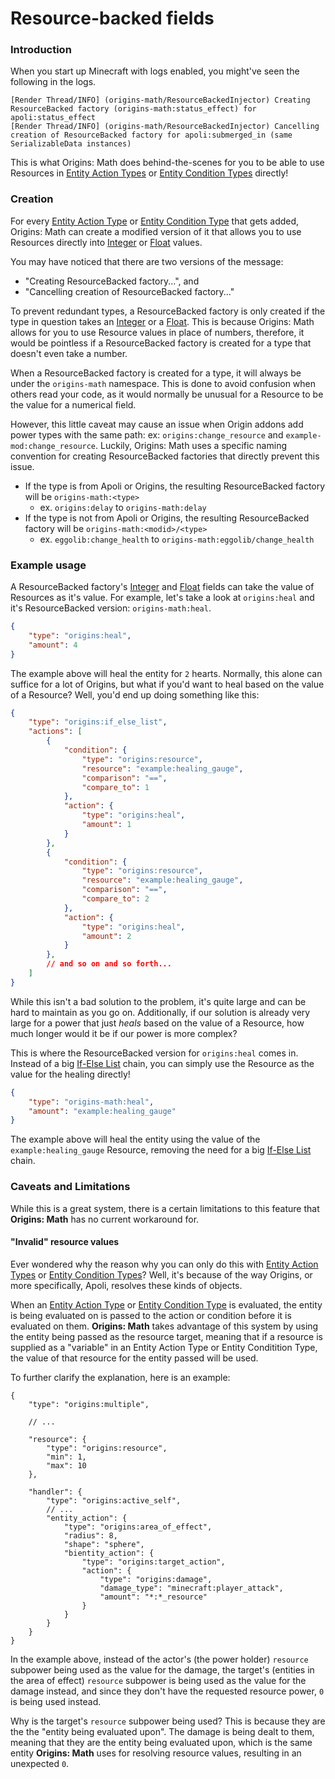 # Resource-backed fields

### Introduction

When you start up Minecraft with logs enabled, you might've seen the following in the logs.

```
[Render Thread/INFO] (origins-math/ResourceBackedInjector) Creating ResourceBacked factory (origins-math:status_effect) for apoli:status_effect
[Render Thread/INFO] (origins-math/ResourceBackedInjector) Cancelling creation of ResourceBacked factory for apoli:submerged_in (same SerializableData instances)
```

This is what Origins: Math does behind-the-scenes for you to be able to use Resources in [Entity Action Types](../types/entity_action_types.md) or [Entity Condition Types](../types/entity_condition_types.md) directly!

### Creation

For every [Entity Action Type](../types/entity_action_types.md) or [Entity Condition Type](../types/entity_condition_types.md) that gets added, Origins: Math can create a modified version of it that allows you to use Resources directly into [Integer](https://origins.readthedocs.io/en/latest/types/data_types/integer/) or [Float](https://origins.readthedocs.io/en/latest/types/data_types/float/) values. 

You may have noticed that there are two versions of the message:

- "Creating ResourceBacked factory...", and  
- "Cancelling creation of ResourceBacked factory..."

To prevent redundant types, a ResourceBacked factory is only created if the type in question takes an [Integer](https://origins.readthedocs.io/en/latest/types/data_types/integer/) or a [Float](https://origins.readthedocs.io/en/latest/types/data_types/float/). This is because Origins: Math allows for you to use Resource values in place of numbers, therefore, it would be pointless if a ResourceBacked factory is created for a type that doesn't even take a number.

When a ResourceBacked factory is created for a type, it will always be under the `origins-math` namespace. This is done to avoid confusion when others read your code, as it would normally be unusual for a Resource to be the value for a numerical field.

However, this little caveat may cause an issue when Origin addons add power types with the same path: ex: `origins:change_resource` and `example-mod:change_resource`. Luckily, Origins: Math uses a specific naming convention for creating ResourceBacked factories that directly prevent this issue.

- If the type is from Apoli or Origins, the resulting ResourceBacked factory will be `origins-math:<type>`
	- ex. `origins:delay` to `origins-math:delay`
- If the type is not from Apoli or Origins, the resulting ResourceBacked factory will be `origins-math:<modid>/<type>`
	- ex. `eggolib:change_health` to `origins-math:eggolib/change_health`

### Example usage

A ResourceBacked factory's [Integer](https://origins.readthedocs.io/en/latest/types/data_types/integer/) and [Float](https://origins.readthedocs.io/en/latest/types/data_types/float/) fields can take the value of Resources as it's value. For example, let's take a look at `origins:heal` and it's ResourceBacked version: `origins-math:heal`.

```json
{
	"type": "origins:heal",
	"amount": 4
}
```

The example above will heal the entity for `2` hearts. Normally, this alone can suffice for a lot of Origins, but what if you'd want to heal based on the value of a Resource? Well, you'd end up doing something like this:

```json
{
	"type": "origins:if_else_list",
	"actions": [
		{
			"condition": {
				"type": "origins:resource",
				"resource": "example:healing_gauge",
				"comparison": "==",
				"compare_to": 1
			},
			"action": {
				"type": "origins:heal",
				"amount": 1
			}
		},
		{
			"condition": {
				"type": "origins:resource",
				"resource": "example:healing_gauge",
				"comparison": "==",
				"compare_to": 2
			},
			"action": {
				"type": "origins:heal",
				"amount": 2
			}
		},
		// and so on and so forth...
	]
}
```

While this isn't a bad solution to the problem, it's quite large and can be hard to maintain as you go on. Additionally, if our solution is already very large for a power that just *heals* based on the value of a Resource, how much longer would it be if our power is more complex?

This is where the ResourceBacked version for `origins:heal` comes in. Instead of a big [If-Else List](https://origins.readthedocs.io/en/latest/types/meta_action_types/if_else_list/) chain, you can simply use the Resource as the value for the healing directly!

```json
{
	"type": "origins-math:heal",
	"amount": "example:healing_gauge"
}
```

The example above will heal the entity using the value of the `example:healing_gauge` Resource, removing the need for a big [If-Else List](https://origins.readthedocs.io/en/latest/types/meta_action_types/if_else_list/) chain.

### Caveats and Limitations

While this is a great system, there is a certain limitations to this feature that **Origins: Math** has no current workaround for.

#### "Invalid" resource values

Ever wondered why the reason why you can only do this with [Entity Action Types](../types/entity_action_types.md) or [Entity Condition Types](../types/entity_condition_types.md)? Well, it's because of the way Origins, or more specifically, Apoli, resolves these kinds of objects.

When an [Entity Action Type](../types/entity_action_types.md) or [Entity Condition Type](../types/entity_condition_types.md) is evaluated, the entity is being evaluated on is passed to the action or condition before it is evaluated on them. **Origins: Math** takes advantage of this system by using the entity being passed as the resource target, meaning that if a resource is supplied as a "variable" in an Entity Action Type or Entity Conditition Type, the value of that resource for the entity passed will be used.

To further clarify the explanation, here is an example:

```jsonc
{
	"type": "origins:multiple",

	// ...

	"resource": {
		"type": "origins:resource",
		"min": 1,
		"max": 10
	},

	"handler": {
		"type": "origins:active_self",
		// ...
		"entity_action": {
			"type": "origins:area_of_effect",
			"radius": 8,
			"shape": "sphere",
			"bientity_action": {
				"type": "origins:target_action",
				"action": {
					"type": "origins:damage",
					"damage_type": "minecraft:player_attack",
					"amount": "*:*_resource"
				}
			}
		}
	}
}
```

In the example above, instead of the actor's (the power holder) `resource` subpower being used as the value for the damage, the target's (entities in the area of effect) `resource` subpower is being used as the value for the damage instead, and since they don't have the requested resource power, `0` is being used instead.

Why is the target's `resource` subpower being used? This is because they are the the "entity being evaluated upon". The damage is being dealt to them, meaning that they are the entity being evaluated upon, which is the same entity **Origins: Math** uses for resolving resource values, resulting in an unexpected `0`.